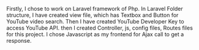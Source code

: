 Firstly, I chose to work on Laravel framework of Php.
In Laravel Folder structure, I have created view file, which has Textbox and Button for YouTube video search.
Then I have created YouTube Developer Key to access YouTube API. then I created Controller, js, config files, Routes files for this project.
I chose Javascript as my frontend for Ajax call to get a response.
